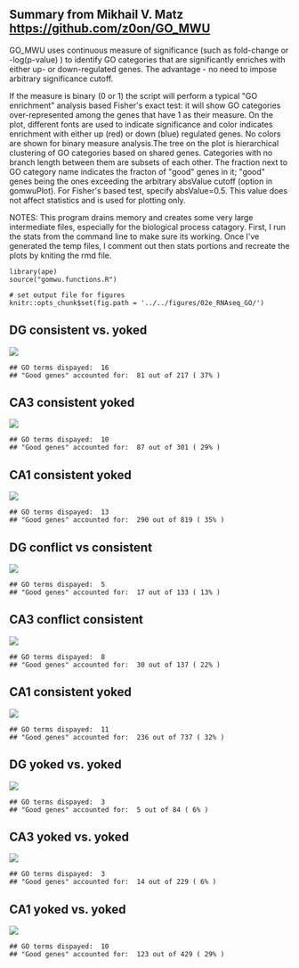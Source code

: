 Summary from Mikhail V. Matz <https://github.com/z0on/GO_MWU>
-------------------------------------------------------------

GO\_MWU uses continuous measure of significance (such as fold-change or
-log(p-value) ) to identify GO categories that are significantly
enriches with either up- or down-regulated genes. The advantage - no
need to impose arbitrary significance cutoff.

If the measure is binary (0 or 1) the script will perform a typical "GO
enrichment" analysis based Fisher's exact test: it will show GO
categories over-represented among the genes that have 1 as their
measure. On the plot, different fonts are used to indicate significance
and color indicates enrichment with either up (red) or down (blue)
regulated genes. No colors are shown for binary measure analysis.The
tree on the plot is hierarchical clustering of GO categories based on
shared genes. Categories with no branch length between them are subsets
of each other. The fraction next to GO category name indicates the
fracton of "good" genes in it; "good" genes being the ones exceeding the
arbitrary absValue cutoff (option in gomwuPlot). For Fisher's based
test, specify absValue=0.5. This value does not affect statistics and is
used for plotting only.

NOTES: This program drains memory and creates some very large
intermediate files, especially for the biological process catagory.
First, I run the stats from the command line to make sure its working.
Once I've generated the temp files, I comment out then stats portions
and recreate the plots by kniting the rmd file.

    library(ape)
    source("gomwu.functions.R")

    # set output file for figures 
    knitr::opts_chunk$set(fig.path = '../../figures/02e_RNAseq_GO/')

DG consistent vs. yoked
-----------------------

![](../../figures/02e_RNAseq_GO/DGconsistentyoked-1.png)

    ## GO terms dispayed:  16 
    ## "Good genes" accounted for:  81 out of 217 ( 37% )

CA3 consistent yoked
--------------------

![](../../figures/02e_RNAseq_GO/CA3consistentyoked-1.png)

    ## GO terms dispayed:  10 
    ## "Good genes" accounted for:  87 out of 301 ( 29% )

CA1 consistent yoked
--------------------

![](../../figures/02e_RNAseq_GO/CA1consistentyoked-1.png)

    ## GO terms dispayed:  13 
    ## "Good genes" accounted for:  290 out of 819 ( 35% )

DG conflict vs consistent
-------------------------

![](../../figures/02e_RNAseq_GO/DGconflictconsistent-1.png)

    ## GO terms dispayed:  5 
    ## "Good genes" accounted for:  17 out of 133 ( 13% )

CA3 conflict consistent
-----------------------

![](../../figures/02e_RNAseq_GO/CA3conflictconsistent-1.png)

    ## GO terms dispayed:  8 
    ## "Good genes" accounted for:  30 out of 137 ( 22% )

CA1 consistent yoked
--------------------

![](../../figures/02e_RNAseq_GO/CA1conflictconsistent-1.png)

    ## GO terms dispayed:  11 
    ## "Good genes" accounted for:  236 out of 737 ( 32% )

DG yoked vs. yoked
------------------

![](../../figures/02e_RNAseq_GO/DGyokedyoked-1.png)

    ## GO terms dispayed:  3 
    ## "Good genes" accounted for:  5 out of 84 ( 6% )

CA3 yoked vs. yoked
-------------------

![](../../figures/02e_RNAseq_GO/CA3yokedyoked-1.png)

    ## GO terms dispayed:  3 
    ## "Good genes" accounted for:  14 out of 229 ( 6% )

CA1 yoked vs. yoked
-------------------

![](../../figures/02e_RNAseq_GO/CA1yokedyoked-1.png)

    ## GO terms dispayed:  10 
    ## "Good genes" accounted for:  123 out of 429 ( 29% )
